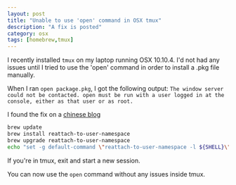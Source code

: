 ```yaml
---
layout: post
title: "Unable to use 'open' command in OSX tmux"
description: "A fix is posted"
category: osx
tags: [homebrew,tmux]
---
```

I recently installed ```tmux``` on my laptop running OSX 10.10.4. I'd not had any issues until I tried to use the 'open' command in order to install a .pkg file manually.

When I ran ```open package.pkg```, I got the following output: ```The window server could not be contacted. open must be run with a user logged in at the console, either as that user or as root.```

I found the fix on a [chinese blog](http://blog.csdn.net/yhcharles/article/details/43225443)


``` bash
brew update
brew install reattach-to-user-namespace
brew upgrade reattach-to-user-namespace
echo "set -g default-command \"reattach-to-user-namespace -l ${SHELL}\"" >> ~/.tmux.conf
```

If you're in tmux, exit and start a new session.


You can now use the ```open``` command without any issues inside tmux.
